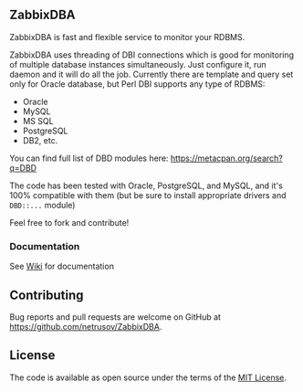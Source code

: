 ## ZabbixDBA
ZabbixDBA is fast and flexible service to monitor your RDBMS.

ZabbixDBA uses threading of DBI connections which is good for monitoring of multiple database instances simultaneously. Just configure it, run daemon and it will do all the job.
Currently there are template and query set only for Oracle database, but Perl DBI supports any type of RDBMS:
- Oracle
- MySQL
- MS SQL
- PostgreSQL
- DB2, etc.

You can find full list of DBD modules here: https://metacpan.org/search?q=DBD

The code has been tested with Oracle, PostgreSQL, and MySQL, and it's 100% compatible with them (but be sure to install appropriate drivers and `DBD::...` module)

Feel free to fork and contribute!

### Documentation

See [Wiki](https://github.com/anetrusov/ZabbixDBA/wiki) for documentation

## Contributing

Bug reports and pull requests are welcome on GitHub at https://github.com/netrusov/ZabbixDBA.

## License

The code is available as open source under the terms of the [MIT License](https://opensource.org/licenses/MIT).
